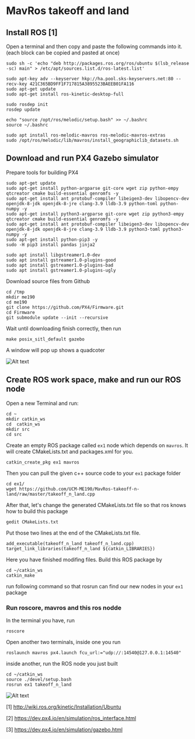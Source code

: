 # MavRos takeoff and land
## Install ROS [1]
Open a terminal and then copy and paste the following commands into it. (each block can be copied and pasted at once)
```
sudo sh -c 'echo "deb http://packages.ros.org/ros/ubuntu $(lsb_release -sc) main" > /etc/apt/sources.list.d/ros-latest.list'
```
```
sudo apt-key adv --keyserver hkp://ha.pool.sks-keyservers.net:80 --recv-key 421C365BD9FF1F717815A3895523BAEEB01FA116
sudo apt-get update
sudo apt-get install ros-kinetic-desktop-full
```
```
sudo rosdep init
rosdep update
```
```
echo "source /opt/ros/melodic/setup.bash" >> ~/.bashrc
source ~/.bashrc
```

```
sudo apt install ros-melodic-mavros ros-melodic-mavros-extras
sudo /opt/ros/melodic/lib/mavros/install_geographiclib_datasets.sh
```

## Download and run PX4 Gazebo simulator
Prepare tools for building PX4
```
sudo apt-get update
sudo apt-get install python-argparse git-core wget zip python-empy qtcreator cmake build-essential genromfs -y
sudo apt-get install ant protobuf-compiler libeigen3-dev libopencv-dev openjdk-8-jdk openjdk-8-jre clang-3.9 lldb-3.9 python-toml python-numpy -y
sudo apt-get install python3-argparse git-core wget zip python3-empy qtcreator cmake build-essential genromfs -y
sudo apt-get install ant protobuf-compiler libeigen3-dev libopencv-dev openjdk-8-jdk openjdk-8-jre clang-3.9 lldb-3.9 python3-toml python3-numpy -y
sudo apt-get install python-pip3 -y
sudo -H pip3 install pandas jinja2

sudo apt install libgstreamer1.0-dev
sudo apt install gstreamer1.0-plugins-good
sudo apt install gstreamer1.0-plugins-bad
sudo apt install gstreamer1.0-plugins-ugly

```
Download source files from Github
```
cd /tmp
mkdir me190
cd me190
git clone https://github.com/PX4/Firmware.git
cd Firmware
git submodule update --init --recursive
```
Wait until downloading finish correctly, then run
```
make posix_sitl_default gazebo
```
A window will pop up shows a quadcoter

![Alt text](/px4_gazebo.png?raw=true "Screenshot of successful run")

## Create ROS work space, make and run our ROS node
Open a new Terminal and run:
```
cd ~
mkdir catkin_ws
cd  catkin_ws
mkdir src
cd src
```
Create an empty ROS package called ```ex1``` node which depends on ```mavros```. It will create CMakeLists.txt and packages.xml for you.
```
catkin_create_pkg ex1 mavros
```
Then you can pull the given c++ source code to your ```ex1``` package folder
```
cd ex1/
wget https://github.com/UCM-ME190/MavRos-takeoff-n-land/raw/master/takeoff_n_land.cpp
```
After that, let's change the generated CMakeLists.txt file so that ros knows how to build this package
```
gedit CMakeLists.txt
```
Put those two lines at the end of the CMakeLists.txt file.
```
add_executable(takeoff_n_land takeoff_n_land.cpp)
target_link_libraries(takeoff_n_land ${catkin_LIBRARIES})
```
Here you have finished modifing files. Build this ROS package by
```
cd ~/catkin_ws
catkin_make
```
run following command so that rosrun can find our new nodes in your ```ex1``` package
### Run roscore, mavros and this ros nodde

In the terminal you have, run
```
roscore
```
Open another two terminals, inside one you run
```
roslaunch mavros px4.launch fcu_url:="udp://:14540@127.0.0.1:14540"
```
inside another, run the ROS node you just built
```
cd ~/catkin_ws
source ./devel/setup.bash 
rosrun ex1 takeoff_n_land 
```
![Alt text](/final_res.png?raw=true "Screenshot of successful run")

[1] http://wiki.ros.org/kinetic/Installation/Ubuntu

[2] https://dev.px4.io/en/simulation/ros_interface.html

[3] https://dev.px4.io/en/simulation/gazebo.html
